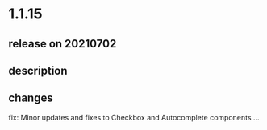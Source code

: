 # 1.1.15

## release on 20210702

## description

## changes

fix: Minor updates and fixes to Checkbox and Autocomplete components …

